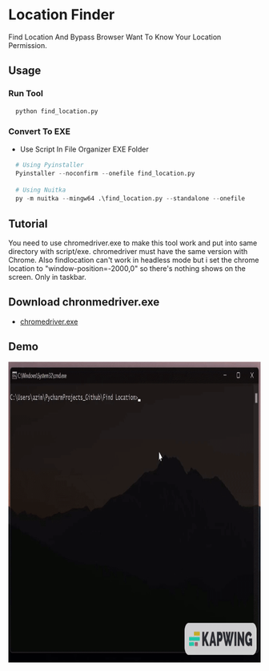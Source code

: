 # Location Finder 

Find Location And Bypass Browser Want To Know Your Location Permission.

## Usage

### Run Tool

```python
  python find_location.py
```

### Convert To EXE

- Use Script In File Organizer EXE Folder
```python
  # Using Pyinstaller
  Pyinstaller --noconfirm --onefile find_location.py

  # Using Nuitka
  py -m nuitka --mingw64 .\find_location.py --standalone --onefile 
 ```


## Tutorial

You need to use chromedriver.exe to make this tool work and put into same directory with script/exe. chromedriver must have the same version with Chrome. 
Also findlocation can't work in headless mode but i set the chrome location to "window-position=-2000,0" so there's nothing shows on the screen. Only in taskbar.

## Download chronmedriver.exe

 - [chromedriver.exe](https://chromedriver.chromium.org/downloads)
 
## Demo
<img src="https://github.com/katakkentut/LocationFinderPython/blob/master/Tutorial/Tutorial.gif" width="600" height="600">
 
 
